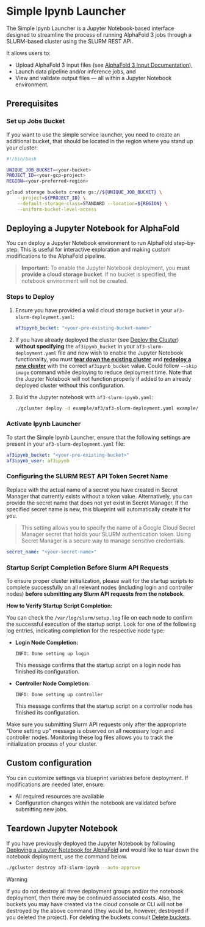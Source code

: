 # Simple Ipynb Launcher

The Simple Ipynb Launcher is a Jupyter Notebook-based interface designed to streamline the process of running AlphaFold 3 jobs through a SLURM-based cluster using the SLURM REST API.

It allows users to:

- Upload AlphaFold 3 input files (see [AlphaFold 3 Input Documentation](https://github.com/google-deepmind/alphafold3/blob/main/docs/input.md)),
- Launch data pipeline and/or inference jobs, and
- View and validate output files — all within a Jupyter Notebook environment.



## Prerequisites

### Set up Jobs Bucket

If you want to use the simple service launcher, you need to create an additional bucket, that should
be located in the region where you stand up your cluster:

```bash
#!/bin/bash

UNIQUE_JOB_BUCKET=<your-bucket>
PROJECT_ID=<your-gcp-project>
REGION=<your-preferred-region>

gcloud storage buckets create gs://${UNIQUE_JOB_BUCKET} \
    --project=${PROJECT_ID} \
    --default-storage-class=STANDARD --location=${REGION} \
    --uniform-bucket-level-access
```
## Deploying a Jupyter Notebook for AlphaFold

You can deploy a Jupyter Notebook environment to run AlphaFold step-by-step. This is useful for interactive exploration and making custom modifications to the AlphaFold pipeline.

> **Important:** To enable the Jupyter Notebook deployment, you **must provide a cloud storage bucket**. If no bucket is specified, the notebook environment will not be created.

### Steps to Deploy

1. Ensure you have provided a valid cloud storage bucket in your `af3-slurm-deployment.yaml`:

    ```yaml
    af3ipynb_bucket: "<your-pre-existing-bucket-name>"
    ```

2. If you have already deployed the cluster (see [Deploy the Cluster](#deploy-the-cluster)) **without specifying** the `af3ipynb_bucket` in your `af3-slurm-deployment.yaml` file and now wish to enable the Jupyter Notebook functionality, you must [**tear down the existing cluster**](#teardown-instructions) and [**redeploy a new cluster**](#deploy-the-cluster) with the correct `af3ipynb_bucket` value. Could follow `--skip image` command while deploying to reduce deployment time.
Note that the Jupyter Notebook will not function properly if added to an already deployed cluster without this configuration.

3. Build the Jupyter notebook with `af3-slurm-ipynb.yaml`:

    ```bash
    ./gcluster deploy -d example/af3/af3-slurm-deployment.yaml example/af3/af3-slurm-ipynb.yaml --auto-approve 
    ```

### Activate Ipynb Launcher

To start the Simple Ipynb Launcher, ensure that the following settings are present in your `af3-slurm-deployment.yaml` file:

```yaml
af3ipynb_bucket: "<your-pre-existing-bucket>"
af3ipynb_user: af3ipynb
```

### Configuring the SLURM REST API Token Secret Name

Replace <your-secret-name> with the actual name of a secret you have created in Secret Manager that currently exists without a token value. Alternatively, you can provide the secret name that does not yet exist in Secret Manager. If the specified secret name is new, this blueprint will automatically create it for you.

> This setting allows you to specify the name of a Google Cloud Secret Manager secret that holds your SLURM authentication token. Using Secret Manager is a secure way to manage sensitive credentials.

```yaml
secret_name: "<your-secret-name>"
```

### Startup Script Completion Before Slurm API Requests

To ensure proper cluster initialization, please wait for the startup scripts to complete successfully on all relevant nodes (including login and controller nodes) **before submitting any Slurm API requests from the notebook**.

**How to Verify Startup Script Completion:**

You can check the `/var/log/slurm/setup.log` file on each node to confirm the successful execution of the startup script. Look for one of the following log entries, indicating completion for the respective node type:

- **Login Node Completion:**

  ```text
  INFO: Done setting up login
  ```

  This message confirms that the startup script on a login node has finished its configuration.

- **Controller Node Completion:**

  ```text
  INFO: Done setting up controller
  ```
  
  This message confirms that the startup script on a controller node has finished its configuration.

Make sure you submitting Slurm API requests only after the appropriate "Done setting up" message is observed on all necessary login and controller nodes. Monitoring these log files allows you to track the initialization process of your cluster.


## Custom configuration

You can customize settings via blueprint variables before deployment. If modifications are needed later, ensure:

- All required resources are available
- Configuration changes within the notebook are validated before submitting new jobs.

## Teardown Jupyter Notebook

If you have previously deployed the Jupyter Notebook by following [Deploying a Jupyter Notebook for AlphaFold](#optional-deploying-a-jupyter-notebook-for-alphafold) and would like to tear down the notebook deployment, use the command below.

```bash
./gcluster destroy af3-slurm-ipynb --auto-approve
```

> [!WARNING]
> If you do not destroy all three deployment groups and/or the notebook deployment, then there may be continued
> associated costs. Also, the buckets you may have created via the cloud console or CLI will
> not be destroyed by the above command (they would be, however, destroyed if you deleted the project).
> For deleting the buckets consult [Delete buckets](https://cloud.google.com/storage/docs/deleting-buckets).
